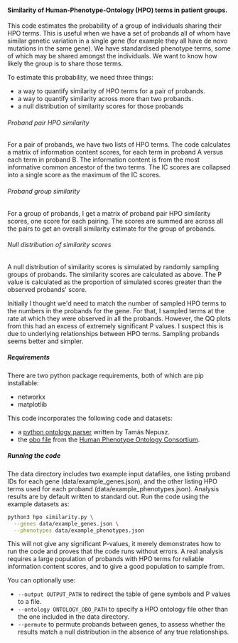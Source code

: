 #### Similarity of Human-Phenotype-Ontology (HPO) terms in patient groups.

This code estimates the probability of a group of individuals sharing their HPO
terms. This is useful when we have a set of probands all of whom have similar
genetic variation in a single gene (for example they all have de novo mutations
in the same gene). We have standardised phenotype terms, some of which may be
shared amongst the individuals. We want to know how likely the group is to share
those terms.

To estimate this probability, we need three things:
- a way to quantify similarity of HPO terms for a pair of probands.
- a way to quantify similarity across more than two probands.
- a null distribution of similarity scores for those probands

###### Proband pair HPO similarity
For a pair of probands, we have two lists of HPO terms. The code calculates a
matrix of information content scores, for each term in proband A versus each
term in proband B. The information content is from the most informative common
ancestor of the two terms. The IC scores are collapsed into a single score as
the maximum of the IC scores.

###### Proband group similarity
For a group of probands, I get a matrix of proband pair HPO similarity scores,
one score for each pairing. The scores are summed are across all the pairs to
get an overall similarity estimate for the group of probands.

###### Null distribution of similarity scores
A null distribution of similarity scores is simulated by randomly sampling
groups of probands. The similarity scores are calculated as above. The P value
is calculated as the proportion of simulated scores greater than the observed
probands' score.

Initially I thought we'd need to match the number of sampled HPO terms to the
numbers in the probands for the gene. For that, I sampled terms at the rate at
which they were observed in all the probands. However, the QQ plots from this
had an excess of extremely significant P values. I suspect this is due to
underlying relationships between HPO terms. Sampling probands seems better and
simpler.


##### Requirements
There are two python package requirements, both of which are pip installable:
- networkx
- matplotlib

This code incorporates the following code and datasets:
- a [python ontology parser](https://github.com/ntamas/gfam/blob/master/gfam/go/obo.py)
  written by Tamás Nepusz.
- the [obo file](http://purl.obolibrary.org/obo/hp.obo) from the
  [Human Phenotype Ontology Consortium](http://human-phenotype-ontology.org/).

##### Running the code
The data directory includes two example input datafiles, one listing proband IDs
for each gene (data/example_genes.json), and the other listing HPO terms used
for each proband (data/example_phenotypes.json). Analysis results are by default
written to standard out. Run the code using the example datasets as:
```sh
python3 hpo similarity.py \
  --genes data/example_genes.json \
  --phenotypes data/example_phenotypes.json
```

This will not give any significant P-values, it merely demonstrates how to run
the code and proves that the code runs without errors. A real analysis requires
a large population of probands with HPO terms for reliable information content
scores, and to give a good population to sample from.

You can optionally use:
- `--output OUTPUT_PATH` to redirect the table of gene symbols and P values to a
  file.
- `--ontology ONTOLOGY_OBO_PATH` to specify a HPO ontology file other than the
  one included in the data directory.
- `--permute` to permute probands between genes, to assess whether the results
  match a null distribution in the absence of any true relationships.
